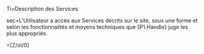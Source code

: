 Ti=Description des Services

sec=L'Utilisateur a accès aux Services décrits sur le site, sous une forme et selon les fonctionnalités et moyens techniques que {P1.Handle} juge les plus appropriés.

=[Z/ol/0]
